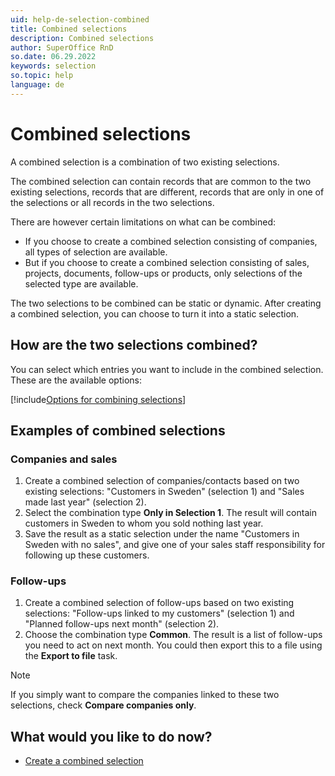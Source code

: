 ```yaml
---
uid: help-de-selection-combined
title: Combined selections
description: Combined selections
author: SuperOffice RnD
so.date: 06.29.2022
keywords: selection
so.topic: help
language: de
---
```


# Combined selections

A combined selection is a combination of two existing selections.

The combined selection can contain records that are common to the two existing selections, records that are different, records that are only in one of the selections or all records in the two selections.

There are however certain limitations on what can be combined:

* If you choose to create a combined selection consisting of companies, all types of selection are available.
* But if you choose to create a combined selection consisting of sales, projects, documents, follow-ups or products, only selections of the selected type are available.

The two selections to be combined can be static or dynamic. After creating a combined selection, you can choose to turn it into a static selection.

## How are the two selections combined?

You can select which entries you want to include in the combined selection. These are the available options:

[!include[Options for combining selections](includes/table-selection-combinations.md)]

## Examples of combined selections

### Companies and sales

1. Create a combined selection of companies/contacts based on two existing selections: "Customers in Sweden" (selection 1) and "Sales made last year" (selection 2).
2. Select the combination type **Only in Selection 1**. The result will contain customers in Sweden to whom you sold nothing last year.
3. Save the result as a static selection under the name "Customers in Sweden with no sales", and give one of your sales staff responsibility for following up these customers.

### Follow-ups

1. Create a combined selection of follow-ups based on two existing selections: "Follow-ups linked to my customers" (selection 1) and "Planned follow-ups next month" (selection 2).
2. Choose the combination type **Common**. The result is a list of follow-ups you need to act on next month. You could then export this to a file using the **Export to file** task.

> [!NOTE]
> If you simply want to compare the companies linked to these two selections, check **Compare companies only**.

## What would you like to do now?

* [Create a combined selection][1]

<!-- Referenced links -->
[1]: create/create-combined.yml

<!-- Referenced images -->

